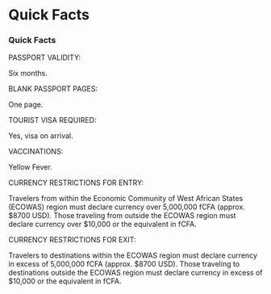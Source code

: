 # Quick Facts

### Quick Facts

PASSPORT VALIDITY:

Six months.

BLANK PASSPORT PAGES:

One page.

TOURIST VISA REQUIRED:

Yes, visa on arrival.

VACCINATIONS:

Yellow Fever.

CURRENCY RESTRICTIONS FOR ENTRY:

Travelers from within the Economic Community of West African States (ECOWAS) region must declare currency over 5,000,000 fCFA (approx. $8700 USD). Those traveling from outside the ECOWAS region must declare currency over $10,000 or the equivalent in fCFA.

CURRENCY RESTRICTIONS FOR EXIT:

Travelers to destinations within the ECOWAS region must declare currency in excess of 5,000,000 fCFA (approx. $8700 USD). Those traveling to destinations outside the ECOWAS region must declare currency in excess of $10,000 or the equivalent in fCFA.